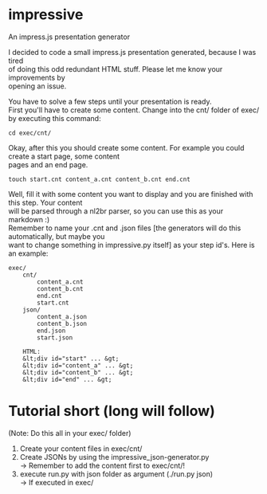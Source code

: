impressive
==========

An impress.js presentation generator
  
I decided to code a small impress.js presentation generated, because I was tired  
of doing this odd redundant HTML stuff. Please let me know your improvements by  
opening an issue.  

You have to solve a few steps until your presentation is ready.  
First you'll have to create some content. Change into the cnt/ folder of exec/ by executing this command:  

    cd exec/cnt/  

Okay, after this you should create some content. For example you could create a start page, some content  
pages and an end page.  

    touch start.cnt content_a.cnt content_b.cnt end.cnt  

Well, fill it with some content you want to display and you are finished with this step. Your content  
will be parsed through a nl2br parser, so you can use this as your markdown :)  
Remember to name your .cnt and .json files [the generators will do this automatically, but maybe you  
want to change something in impressive.py itself] as your step id's. Here is an example:
        
    exec/
        cnt/
            content_a.cnt
            content_b.cnt
            end.cnt
            start.cnt
        json/
            content_a.json
            content_b.json
            end.json
            start.json
        
        HTML:  
        &lt;div id="start" ... &gt;  
        &lt;div id="content_a" ... &gt;
        &lt;div id="content_b" ... &gt;
        &lt;div id="end" ... &gt;
  
  
  
# Tutorial short (long will follow)  
(Note: Do this all in your exec/ folder)  
1. Create your content files in exec/cnt/  
2. Create JSONs by using the impressive_json-generator.py  
    -> Remember to add the content first to exec/cnt/!  
3. execute run.py with json folder as argument (./run.py json)  
    -> If executed in exec/  

